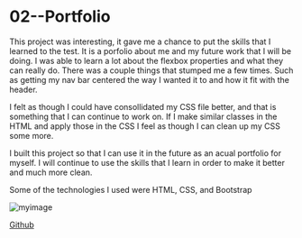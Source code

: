 # 02--Portfolio

This project was interesting, it gave me a chance to put the skills that I learned to the test. It is a porfolio about me and my future work that I will be doing.
I was able to learn a lot about the flexbox properties and what they can really do. There was a couple 
things that stumped me a few times. Such as getting my nav bar centered the way I wanted it to and how
it fit with the header.

I felt as though I could have consollidated my CSS file better, and that is something that I can continue to work on.
If I make similar classes in the HTML and apply those in the CSS I feel as though I can clean up my CSS some more.

I built this project so that I can use it in the future as an acual portfolio for myself. I will continue to use the skills that I learn in order to make it better and much more clean.

Some of the technologies I used were HTML, CSS, and Bootstrap

![myimage](/images/nav.png)

[Github](https://lewiscapers206.github.io/02--Portfolio/)
